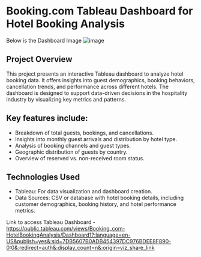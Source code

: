 # Booking.com Tableau Dashboard for Hotel Booking Analysis

Below is the Dashboard Image
![image](https://github.com/user-attachments/assets/5d12dc4a-277e-4a55-b927-d9c59a237bb7)



## Project Overview
This project presents an interactive Tableau dashboard to analyze hotel booking data. It offers insights into guest demographics, booking behaviors, cancellation trends, and performance across different hotels. The dashboard is designed to support data-driven decisions in the hospitality industry by visualizing key metrics and patterns.

## Key features include:
* Breakdown of total guests, bookings, and cancellations.
* Insights into monthly guest arrivals and distribution by hotel type.
* Analysis of booking channels and guest types.
* Geographic distribution of guests by country.
* Overview of reserved vs. non-received room status.

## Technologies Used
* Tableau: For data visualization and dashboard creation.
* Data Sources: CSV or database with hotel booking details, including customer demographics, booking history, and hotel performance metrics.


Link to access Tableau Dashboard -  https://public.tableau.com/views/Booking_com-HotelBookingAnalysis/Dashboard1?:language=en-US&publish=yes&:sid=7DB5607B0ADB454397DC976BDEE8F890-0:0&:redirect=auth&:display_count=n&:origin=viz_share_link
